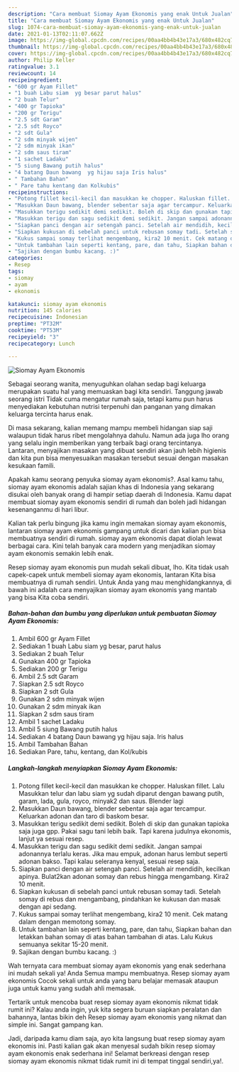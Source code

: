 ```yaml
---
description: "Cara membuat Siomay Ayam Ekonomis yang enak Untuk Jualan"
title: "Cara membuat Siomay Ayam Ekonomis yang enak Untuk Jualan"
slug: 1074-cara-membuat-siomay-ayam-ekonomis-yang-enak-untuk-jualan
date: 2021-01-13T02:11:07.662Z
image: https://img-global.cpcdn.com/recipes/00aa4bb4b43e17a3/680x482cq70/siomay-ayam-ekonomis-foto-resep-utama.jpg
thumbnail: https://img-global.cpcdn.com/recipes/00aa4bb4b43e17a3/680x482cq70/siomay-ayam-ekonomis-foto-resep-utama.jpg
cover: https://img-global.cpcdn.com/recipes/00aa4bb4b43e17a3/680x482cq70/siomay-ayam-ekonomis-foto-resep-utama.jpg
author: Philip Keller
ratingvalue: 3.1
reviewcount: 14
recipeingredient:
- "600 gr Ayam Fillet"
- "1 buah Labu siam  yg besar parut halus"
- "2 buah Telur"
- "400 gr Tapioka"
- "200 gr Terigu"
- "2.5 sdt Garam"
- "2.5 sdt Royco"
- "2 sdt Gula"
- "2 sdm minyak wijen"
- "2 sdm minyak ikan"
- "2 sdm saus tiram"
- "1 sachet Ladaku"
- "5 siung Bawang putih halus"
- "4 batang Daun bawang  yg hijau saja Iris halus"
- " Tambahan Bahan"
- " Pare tahu kentang dan Kolkubis"
recipeinstructions:
- "Potong fillet kecil-kecil dan masukkan ke chopper. Haluskan fillet. Lalu Masukkan telur dan labu siam yg sudah diparut dengan bawang putih, garam, lada, gula, royco, minyak2 dan saus. Blender lagi"
- "Masukkan Daun bawang, blender sebentar saja agar tercampur. Keluarkan adonan dan taro di baskom besar."
- "Masukkan terigu sedikit demi sedikit. Boleh di skip dan gunakan tapioka saja juga gpp. Pakai sagu tani lebih baik. Tapi karena judulnya ekonomis, lanjut ya sesuai resep."
- "Masukkan terigu dan sagu sedikit demi sedikit. Jangan sampai adonannya terlalu keras. Jika mau empuk, adonan harus lembut seperti adonan bakso. Tapi kalau seleranya kenyal, sesuai resep saja."
- "Siapkan panci dengan air setengah panci. Setelah air mendidih, kecilkan apinya. Bulat2kan adonan somay dan rebus hingga mengambang. Kira2 10 menit."
- "Siapkan kukusan di sebelah panci untuk rebusan somay tadi. Setelah somay di rebus dan mengambang, pindahkan ke kukusan dan masak dengan api sedang."
- "Kukus sampai somay terlihat mengembang, kira2 10 menit. Cek matang dalam dengan memotong somay."
- "Untuk tambahan lain seperti kentang, pare, dan tahu, Siapkan bahan dan letakkan bahan somay di atas bahan tambahan di atas. Lalu Kukus semuanya sekitar 15-20 menit."
- "Sajikan dengan bumbu kacang. :)"
categories:
- Resep
tags:
- siomay
- ayam
- ekonomis

katakunci: siomay ayam ekonomis 
nutrition: 145 calories
recipecuisine: Indonesian
preptime: "PT32M"
cooktime: "PT53M"
recipeyield: "3"
recipecategory: Lunch

---
```



![Siomay Ayam Ekonomis](https://img-global.cpcdn.com/recipes/00aa4bb4b43e17a3/680x482cq70/siomay-ayam-ekonomis-foto-resep-utama.jpg)

Sebagai seorang wanita, menyuguhkan olahan sedap bagi keluarga merupakan suatu hal yang memuaskan bagi kita sendiri. Tanggung jawab seorang istri Tidak cuma mengatur rumah saja, tetapi kamu pun harus menyediakan kebutuhan nutrisi terpenuhi dan panganan yang dimakan keluarga tercinta harus enak.

Di masa  sekarang, kalian memang mampu membeli hidangan siap saji walaupun tidak harus ribet mengolahnya dahulu. Namun ada juga lho orang yang selalu ingin memberikan yang terbaik bagi orang tercintanya. Lantaran, menyajikan masakan yang dibuat sendiri akan jauh lebih higienis dan kita pun bisa menyesuaikan masakan tersebut sesuai dengan masakan kesukaan famili. 



Apakah kamu seorang penyuka siomay ayam ekonomis?. Asal kamu tahu, siomay ayam ekonomis adalah sajian khas di Indonesia yang sekarang disukai oleh banyak orang di hampir setiap daerah di Indonesia. Kamu dapat membuat siomay ayam ekonomis sendiri di rumah dan boleh jadi hidangan kesenanganmu di hari libur.

Kalian tak perlu bingung jika kamu ingin memakan siomay ayam ekonomis, lantaran siomay ayam ekonomis gampang untuk dicari dan kalian pun bisa membuatnya sendiri di rumah. siomay ayam ekonomis dapat diolah lewat berbagai cara. Kini telah banyak cara modern yang menjadikan siomay ayam ekonomis semakin lebih enak.

Resep siomay ayam ekonomis pun mudah sekali dibuat, lho. Kita tidak usah capek-capek untuk membeli siomay ayam ekonomis, lantaran Kita bisa membuatnya di rumah sendiri. Untuk Anda yang mau menghidangkannya, di bawah ini adalah cara menyajikan siomay ayam ekonomis yang mantab yang bisa Kita coba sendiri.

<!--inarticleads1-->

##### Bahan-bahan dan bumbu yang diperlukan untuk pembuatan Siomay Ayam Ekonomis:

1. Ambil 600 gr Ayam Fillet
1. Sediakan 1 buah Labu siam  yg besar, parut halus
1. Sediakan 2 buah Telur
1. Gunakan 400 gr Tapioka
1. Sediakan 200 gr Terigu
1. Ambil 2.5 sdt Garam
1. Siapkan 2.5 sdt Royco
1. Siapkan 2 sdt Gula
1. Gunakan 2 sdm minyak wijen
1. Gunakan 2 sdm minyak ikan
1. Siapkan 2 sdm saus tiram
1. Ambil 1 sachet Ladaku
1. Ambil 5 siung Bawang putih halus
1. Sediakan 4 batang Daun bawang  yg hijau saja. Iris halus
1. Ambil  Tambahan Bahan
1. Sediakan  Pare, tahu, kentang, dan Kol/kubis




<!--inarticleads2-->

##### Langkah-langkah menyiapkan Siomay Ayam Ekonomis:

1. Potong fillet kecil-kecil dan masukkan ke chopper. Haluskan fillet. Lalu Masukkan telur dan labu siam yg sudah diparut dengan bawang putih, garam, lada, gula, royco, minyak2 dan saus. Blender lagi
1. Masukkan Daun bawang, blender sebentar saja agar tercampur. Keluarkan adonan dan taro di baskom besar.
1. Masukkan terigu sedikit demi sedikit. Boleh di skip dan gunakan tapioka saja juga gpp. Pakai sagu tani lebih baik. Tapi karena judulnya ekonomis, lanjut ya sesuai resep.
1. Masukkan terigu dan sagu sedikit demi sedikit. Jangan sampai adonannya terlalu keras. Jika mau empuk, adonan harus lembut seperti adonan bakso. Tapi kalau seleranya kenyal, sesuai resep saja.
1. Siapkan panci dengan air setengah panci. Setelah air mendidih, kecilkan apinya. Bulat2kan adonan somay dan rebus hingga mengambang. Kira2 10 menit.
1. Siapkan kukusan di sebelah panci untuk rebusan somay tadi. Setelah somay di rebus dan mengambang, pindahkan ke kukusan dan masak dengan api sedang.
1. Kukus sampai somay terlihat mengembang, kira2 10 menit. Cek matang dalam dengan memotong somay.
1. Untuk tambahan lain seperti kentang, pare, dan tahu, Siapkan bahan dan letakkan bahan somay di atas bahan tambahan di atas. Lalu Kukus semuanya sekitar 15-20 menit.
1. Sajikan dengan bumbu kacang. :)




Wah ternyata cara membuat siomay ayam ekonomis yang enak sederhana ini mudah sekali ya! Anda Semua mampu membuatnya. Resep siomay ayam ekonomis Cocok sekali untuk anda yang baru belajar memasak ataupun juga untuk kamu yang sudah ahli memasak.

Tertarik untuk mencoba buat resep siomay ayam ekonomis nikmat tidak rumit ini? Kalau anda ingin, yuk kita segera buruan siapkan peralatan dan bahannya, lantas bikin deh Resep siomay ayam ekonomis yang nikmat dan simple ini. Sangat gampang kan. 

Jadi, daripada kamu diam saja, ayo kita langsung buat resep siomay ayam ekonomis ini. Pasti kalian gak akan menyesal sudah bikin resep siomay ayam ekonomis enak sederhana ini! Selamat berkreasi dengan resep siomay ayam ekonomis nikmat tidak rumit ini di tempat tinggal sendiri,ya!.

